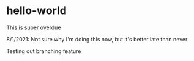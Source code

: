 # hello-world
This is super overdue

8/1/2021: Not sure why I'm doing this now, but it's better late than never

Testing out branching feature
